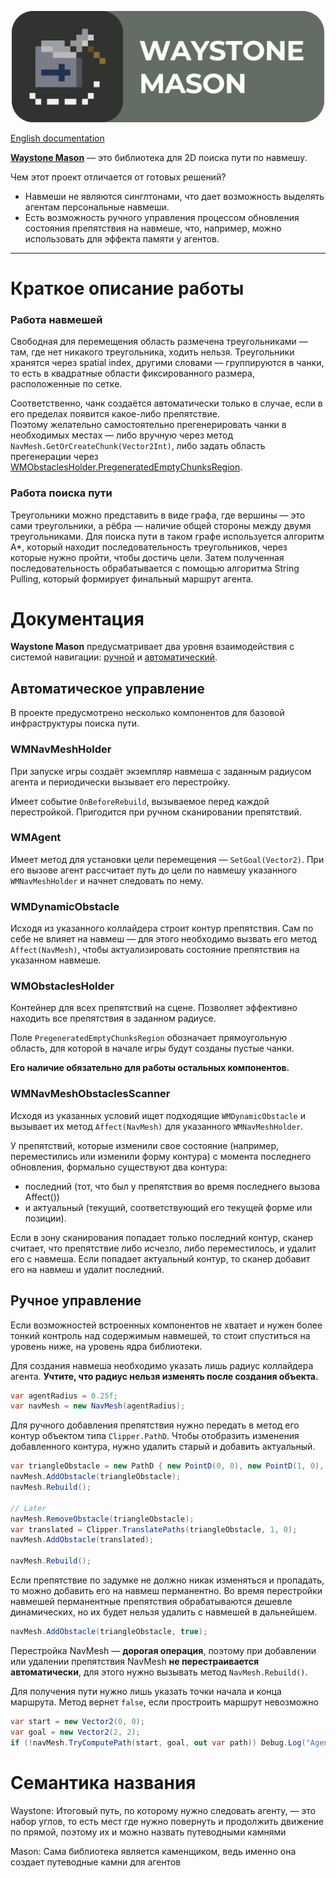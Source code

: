 <p align="center"><img src="Images/Cover.png" width="500" ></p>

[English documentation](README.md)

[**Waystone Mason**](#семантика-названия) — это библиотека для 2D поиска пути по навмешу.

Чем этот проект отличается от готовых решений?
 - Навмеши не являются синглтонами, что дает возможность выделять агентам персональные навмеши. 
 - Есть возможность ручного управления процессом обновления состояния препятствия на навмеше, 
что, например, можно использовать для эффекта памяти у агентов.

---

# Краткое описание работы

### Работа навмешей
Свободная для перемещения область размечена треугольниками — там, где нет никакого треугольника, ходить нельзя. 
Треугольники хранятся через spatial index, другими словами — группируются в чанки, то есть в квадратные 
области фиксированного размера, расположенные по сетке.

Соответственно, чанк создаётся автоматически только в случае, если в его пределах появится какое-либо препятствие.  
Поэтому желательно самостоятельно прегенерировать чанки в необходимых местах — 
либо вручную через метод `NavMesh.GetOrCreateChunk(Vector2Int)`, 
либо задать область прегенерации через [WMObstaclesHolder.PregeneratedEmptyChunksRegion](#WMObstaclesHolder).

### Работа поиска пути
Треугольники можно представить в виде графа, где вершины — это сами треугольники, а рёбра — наличие общей стороны 
между двумя треугольниками. Для поиска пути в таком графе используется алгоритм A*, который находит последовательность 
треугольников, через которые нужно пройти, чтобы достичь цели. Затем полученная последовательность обрабатывается 
с помощью алгоритма String Pulling, который формирует финальный маршрут агента.

# Документация

**Waystone Mason** предусматривает два уровня взаимодействия с системой навигации: 
[ручной](#ручное-управление) и [автоматический](#автоматическое—управление).

## Автоматическое управление

В проекте предусмотрено несколько компонентов для базовой инфраструктуры поиска пути.

### WMNavMeshHolder
При запуске игры создаёт экземпляр навмеша с заданным радиусом агента и периодически вызывает его перестройку.

Имеет событие `OnBeforeRebuild`, вызываемое перед каждой перестройкой. Пригодится при ручном сканировании препятствий. 

### WMAgent
Имеет метод для установки цели перемещения — `SetGoal(Vector2)`. 
При его вызове агент рассчитает путь до цели по навмешу указанного `WMNavMeshHolder` и начнет следовать по нему.

### WMDynamicObstacle
Исходя из указанного коллайдера строит контур препятствия. Сам по себе не влияет на навмеш — для этого необходимо
вызвать его метод `Affect(NavMesh)`, чтобы актуализировать состояние препятствия на указанном навмеше.

### WMObstaclesHolder
Контейнер для всех препятствий на сцене. Позволяет эффективно находить все препятствия в заданном радиусе.

Поле `PregeneratedEmptyChunksRegion` обозначает прямоугольную область, для которой в начале игры будут созданы пустые чанки.

**Его наличие обязательно для работы остальных компонентов.**

### WMNavMeshObstaclesScanner
Исходя из указанных условий ищет подходящие `WMDynamicObstacle` и вызывает их метод `Affect(NavMesh)` для указанного 
`WMNavMeshHolder`.

У препятствий, которые изменили свое состояние (например, переместились или изменили форму контура)
с момента последнего обновления, формально существуют два контура:
 - последний (тот, что был у препятствия во время последнего вызова Affect())
 - и актуальный (текущий, соответствующий его текущей форме или позиции).

Если в зону сканирования попадает только последний контур, сканер считает, что препятствие либо исчезло, либо переместилось,
и удалит его с навмеша. Если попадает актуальный контур, то сканер добавит его на навмеш и удалит последний.


## Ручное управление

Если возможностей встроенных компонентов не хватает и нужен более тонкий контроль над содержимым навмешей, 
то стоит спуститься на уровень ниже, на уровень ядра библиотеки.

Для создания навмеша необходимо указать лишь радиус коллайдера агента.
**Учтите, что радиус нельзя изменять после создания объекта.**
```cs
var agentRadius = 0.25f;
var navMesh = new NavMesh(agentRadius);
```

Для ручного добавления препятствия нужно передать в метод его контур объектом типа `Clipper.PathD`. 
Чтобы отобразить изменения добавленного контура, нужно удалить старый и добавить актуальный. 
```cs
var triangleObstacle = new PathD { new PointD(0, 0), new PointD(1, 0), new PointD(1, 1) };
navMesh.AddObstacle(triangleObstacle);
navMesh.Rebuild();

// Later
navMesh.RemoveObstacle(triangleObstacle);
var translated = Clipper.TranslatePaths(triangleObstacle, 1, 0);
navMesh.AddObstacle(translated);

navMesh.Rebuild();
```

Если препятствие по задумке не должно никак изменяться и пропадать, то можно добавить его на навмеш перманентно. 
Во время перестройки навмешей перманентные препятствия обрабатываются дешевле динамических, 
но их будет нельзя удалить с навмешей в дальнейшем.
```cs
navMesh.AddObstacle(triangleObstacle, true);
```

Перестройка NavMesh — **дорогая операция**, поэтому при добавлении или удалении препятствия NavMesh **не перестраивается автоматически**, 
для этого нужно вызывать метод `NavMesh.Rebuild()`.

Для получения пути нужно лишь указать точки начала и конца маршрута. Метод вернет `false`, если простроить маршрут невозможно
```cs
var start = new Vector2(0, 0);
var goal = new Vector2(2, 2);
if (!navMesh.TryComputePath(start, goal, out var path)) Debug.Log("Agent can't reach the goal!");
```


# Семантика названия
Waystone: Итоговый путь, по которому нужно следовать агенту, — это набор углов, то есть мест где нужно повернуть и продолжить 
движение по прямой, поэтому их и можно назвать путеводными камнями

Mason: Сама библиотека является каменщиком, ведь именно она создает путеводные камни для агентов
